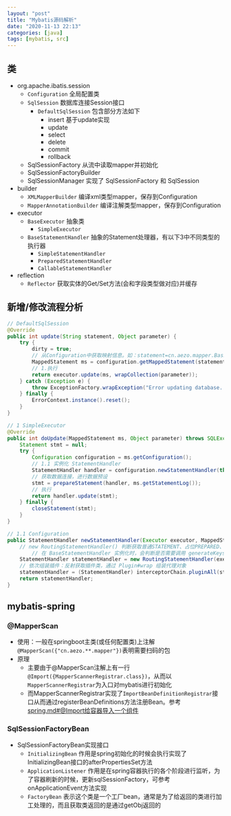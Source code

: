 ```yaml
---
layout: "post"
title: "Mybatis源码解析"
date: "2020-11-13 22:13"
categories: [java]
tags: [mybatis, src]
---
```


## 类

- org.apache.ibatis.session
    - `Configuration` 全局配置类
    - `SqlSession` 数据库连接Session接口
        - `DefaultSqlSession` 包含部分方法如下
            - insert 基于update实现
            - update
            - select
            - delete
            - commit
            - rollback
    - SqlSessionFactory 从流中读取mapper并初始化
    - SqlSessionFactoryBuilder
    - SqlSessionManager 实现了 SqlSessionFactory 和 SqlSession
- builder
    - `XMLMapperBuilder` 编译xml类型mapper，保存到Configuration
    - `MapperAnnotationBuilder` 编译注解类型mapper，保存到Configuration
- executor
    - `BaseExecutor` 抽象类
        - `SimpleExecutor`
    - `BaseStatementHandler` 抽象的Statement处理器，有以下3中不同类型的执行器
        - `SimpleStatementHandler`
        - `PreparedStatementHandler`
        - `CallableStatementHandler`
- reflection
    - `Reflector` 获取实体的Get/Set方法(会和字段类型做对应)并缓存

## 新增/修改流程分析

```java
// DefaultSqlSession
@Override
public int update(String statement, Object parameter) {
    try {
        dirty = true;
        // 从Configuration中获取映射信息。如：statement=cn.aezo.mapper.BasicMaintenanceMapper.updateById
        MappedStatement ms = configuration.getMappedStatement(statement);
        // 1.执行
        return executor.update(ms, wrapCollection(parameter));
    } catch (Exception e) {
        throw ExceptionFactory.wrapException("Error updating database.  Cause: " + e, e);
    } finally {
        ErrorContext.instance().reset();
    }
}

// 1 SimpleExecutor
@Override
public int doUpdate(MappedStatement ms, Object parameter) throws SQLException {
    Statement stmt = null;
    try {
        Configuration configuration = ms.getConfiguration();
        // 1.1 实例化 StatementHandler 
        StatementHandler handler = configuration.newStatementHandler(this, ms, parameter, RowBounds.DEFAULT, null, null);
        // 获取数据连接，进行数据预设
        stmt = prepareStatement(handler, ms.getStatementLog());
        // 执行
        return handler.update(stmt);
    } finally {
        closeStatement(stmt);
    }
}

// 1.1 Configuration
public StatementHandler newStatementHandler(Executor executor, MappedStatement mappedStatement, Object parameterObject, RowBounds rowBounds, ResultHandler resultHandler, BoundSql boundSql) {
    // new RoutingStatementHandler() 判断获取普通STATEMENT、占位PREPARED、可执行CALLABLE中某一个类型
        // 在 BaseStatementHandler 实例化时，会判断是否需要调用 generateKeys 组装生成主键的 Statement
    StatementHandler statementHandler = new RoutingStatementHandler(executor, mappedStatement, parameterObject, rowBounds, resultHandler, boundSql);
    // 依次组装插件：反射获取插件类，通过 Plugin#wrap 组装代理对象
    statementHandler = (StatementHandler) interceptorChain.pluginAll(statementHandler);
    return statementHandler;
}
```

## mybatis-spring

### @MapperScan

- 使用：一般在springboot主类(或任何配置类)上注解`@MapperScan({"cn.aezo.**.mapper"})`表明需要扫码的包
- 原理
    - 主要由于@MapperScan注解上有一行`@Import({MapperScannerRegistrar.class})`，从而以`MapperScannerRegistrar`为入口对mybatis进行初始化
    - 而MapperScannerRegistrar实现了`ImportBeanDefinitionRegistrar`接口从而通过registerBeanDefinitions方法注册Bean。参考[spring.md#@Import给容器导入一个组件](/_posts/java/spring.md#@Import给容器导入一个组件)

### SqlSessionFactoryBean

- SqlSessionFactoryBean实现接口
    - `InitializingBean` 作用是spring初始化的时候会执行实现了InitializingBean接口的afterPropertiesSet方法
    - `ApplicationListener` 作用是在spring容器执行的各个阶段进行监听，为了容器刷新的时候，更新sqlSessionFactory，可参考onApplicationEvent方法实现
    - `FactoryBean` 表示这个类是一个工厂bean，通常是为了给返回的类进行加工处理的，而且获取类返回的是通过getObj返回的

